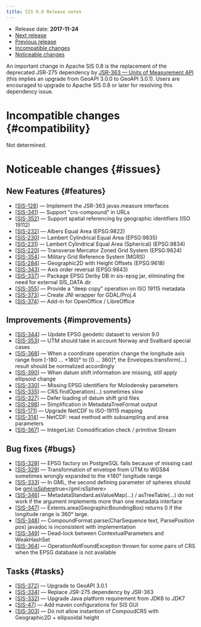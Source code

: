 ```yaml
---
title: SIS 0.8 Release notes
---
```


* Release date: **2017-11-24**
* [Next release](1.0.html)
* [Previous release](0.7.html)
* [Incompatible changes](#compatibility)
* [Noticeable changes](#issues)

An important change in Apache SIS 0.8 is the replacement of the deprecated JSR-275 dependency
by [JSR-363 — Units of Measurement API](https://jcp.org/en/jsr/detail?id=363)
(this implies an upgrade from GeoAPI 3.0.0 to GeoAPI 3.0.1).
Users are encouraged to upgrade to Apache SIS 0.8 or later for resolving this dependency issue.

# Incompatible changes    {#compatibility}
Not determined.

# Noticeable changes    {#issues}

## New Features    {#features}
* [[SIS-128](https://issues.apache.org/jira/browse/SIS-128)] — Implement the JSR-363 javax.measure interfaces
* [[SIS-341](https://issues.apache.org/jira/browse/SIS-341)] — Support "crs-compound" in URLs
* [[SIS-352](https://issues.apache.org/jira/browse/SIS-352)] — Support spatial referencing by geographic identifiers (ISO 19112)
* [[SIS-232](https://issues.apache.org/jira/browse/SIS-232)] — Albers Equal Area (EPSG:9822)
* [[SIS-230](https://issues.apache.org/jira/browse/SIS-230)] — Lambert Cylindrical Equal Area (EPSG:9835)
* [[SIS-231](https://issues.apache.org/jira/browse/SIS-231)] — Lambert Cylindrical Equal Area (Spherical) (EPSG:9834)
* [[SIS-220](https://issues.apache.org/jira/browse/SIS-220)] — Transverse Mercator Zoned Grid System (EPSG:9824)
* [[SIS-354](https://issues.apache.org/jira/browse/SIS-354)] — Military Grid Reference System (MGRS)
* [[SIS-284](https://issues.apache.org/jira/browse/SIS-284)] — Geographic2D with Height Offsets (EPSG:9618)
* [[SIS-343](https://issues.apache.org/jira/browse/SIS-343)] — Axis order reversal (EPSG:9843)
* [[SIS-337](https://issues.apache.org/jira/browse/SIS-337)] — Package EPSG Derby DB in ​sis-epsg jar, eliminating the need for external SIS_DATA dir
* [[SIS-355](https://issues.apache.org/jira/browse/SIS-355)] — Provide a "deep copy" operation on ISO 19115 metadata
* [[SIS-373](https://issues.apache.org/jira/browse/SIS-373)] — Create JNI wrapper for GDAL/Proj.4
* [[SIS-374](https://issues.apache.org/jira/browse/SIS-374)] — Add-in for OpenOffice / LibreOffice

## Improvements    {#improvements}
* [[SIS-344](https://issues.apache.org/jira/browse/SIS-344)] — Update EPSG geodetic dataset to version 9.0
* [[SIS-353](https://issues.apache.org/jira/browse/SIS-353)] — UTM should take in account Norway and Svalbard special cases
* [[SIS-368](https://issues.apache.org/jira/browse/SIS-368)] — When a coordinate operation change the longitude axis range from [-180 … +180]° to [0 … 360]°, the Envelopes.transform(…) result should be normalized accordingly
* [[SIS-390](https://issues.apache.org/jira/browse/SIS-390)] — When datum shift information are missing, still apply ellipsoid change
* [[SIS-330](https://issues.apache.org/jira/browse/SIS-330)] — Missing EPSG identifiers for Molodensky parameters
* [[SIS-335](https://issues.apache.org/jira/browse/SIS-335)] — CRS.findOperation(…) sometimes slow
* [[SIS-327](https://issues.apache.org/jira/browse/SIS-327)] — Defer loading of datum shift grid files
* [[SIS-298](https://issues.apache.org/jira/browse/SIS-298)] — Simplification in MetadataTreeFormat output
* [[SIS-171](https://issues.apache.org/jira/browse/SIS-171)] — Upgrade NetCDF to ISO-19115 mapping
* [[SIS-314](https://issues.apache.org/jira/browse/SIS-314)] — NetCDF: read method with subsampling and area parameters
* [[SIS-367](https://issues.apache.org/jira/browse/SIS-367)] — IntegerList: Comodification check / primitive Stream

## Bug fixes    {#bugs}
* [[SIS-328](https://issues.apache.org/jira/browse/SIS-328)] — EPSG factory on PostgreSQL fails because of missing cast
* [[SIS-329](https://issues.apache.org/jira/browse/SIS-329)] — Transformation of envelope from UTM to WGS84 sometimes wrongly expanded to the ±180° longitude range
* [[SIS-333](https://issues.apache.org/jira/browse/SIS-333)] — In GML, the second defining parameter of spheres should be <gml:isSphere>true</gml:isSphere>
* [[SIS-346](https://issues.apache.org/jira/browse/SIS-346)] — MetadataStandard.asValueMap(…) / asTreeTable(…) do not work if the argument implements more than one metadata interface
* [[SIS-347](https://issues.apache.org/jira/browse/SIS-347)] — Extents.area(GeographicBoundingBox) returns 0 if the longitude range is 360° large.
* [[SIS-348](https://issues.apache.org/jira/browse/SIS-348)] — CompoundFormat.parse(CharSequence text, ParsePosition pos) javadoc is inconsistent with implementation
* [[SIS-349](https://issues.apache.org/jira/browse/SIS-349)] — Dead-lock between ContextualParameters and WeakHashSet
* [[SIS-364](https://issues.apache.org/jira/browse/SIS-364)] — OperationNotFoundException thrown for some pairs of CRS when the EPSG database is not available

## Tasks    {#tasks}
* [[SIS-372](https://issues.apache.org/jira/browse/SIS-372)] — Upgrade to GeoAPI 3.0.1
* [[SIS-334](https://issues.apache.org/jira/browse/SIS-334)] — Replace JSR-275 dependency by JSR-363
* [[SIS-332](https://issues.apache.org/jira/browse/SIS-332)] — Upgrade Java platform requirement from JDK6 to JDK7
* [[SIS-47](https://issues.apache.org/jira/browse/SIS-47)] — Add maven configurations for SIS GUI
* [[SIS-303](https://issues.apache.org/jira/browse/SIS-303)] — Do not allow instantion of CompoudCRS with Geographic2D + ellipsoidal height
